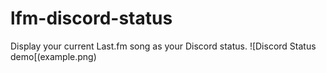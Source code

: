 # lfm-discord-status
Display your current Last.fm song as your Discord status.
![Discord Status demo[(example.png)
